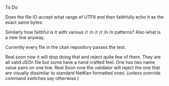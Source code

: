 To Do

Does the file IO accept what range of UTF8 and then faithfully echo it as the exact same bytes.

Similarly how faithful is it with various /r /n /r /r /n /n patterns?
Also what is a new line anyway.


Currently every file in the ckan repository passes the test.

Real soon now it will stop doing that and reject quite few of them. They are all valid JSOn file but some have a hand crafted feel.
One has two name value pairs on one line.
Real Soon now the validator will reject the one that are visually dissimilar to standard NetKan formatted ones. (unless override command switches say otherwise.)


